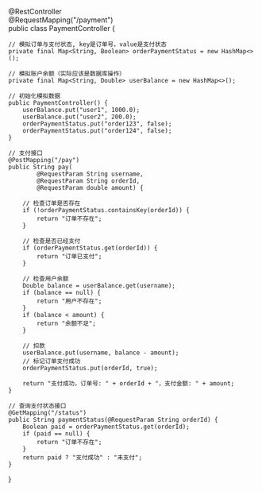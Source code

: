 @RestController  
@RequestMapping("/payment")  
public class PaymentController {  

    // 模拟订单与支付状态, key是订单号，value是支付状态  
    private final Map<String, Boolean> orderPaymentStatus = new HashMap<>();  

    // 模拟账户余额（实际应该是数据库操作）  
    private final Map<String, Double> userBalance = new HashMap<>();  

    // 初始化模拟数据  
    public PaymentController() {  
        userBalance.put("user1", 1000.0);  
        userBalance.put("user2", 200.0);  
        orderPaymentStatus.put("order123", false);  
        orderPaymentStatus.put("order124", false);  
    }  

    // 支付接口  
    @PostMapping("/pay")  
    public String pay(  
            @RequestParam String username,  
            @RequestParam String orderId,  
            @RequestParam double amount) {  

        // 检查订单是否存在  
        if (!orderPaymentStatus.containsKey(orderId)) {  
            return "订单不存在";  
        }  

        // 检查是否已经支付  
        if (orderPaymentStatus.get(orderId)) {  
            return "订单已支付";  
        }  

        // 检查用户余额  
        Double balance = userBalance.get(username);  
        if (balance == null) {  
            return "用户不存在";  
        }  
        if (balance < amount) {  
            return "余额不足";  
        }  

        // 扣款  
        userBalance.put(username, balance - amount);  
        // 标记订单支付成功  
        orderPaymentStatus.put(orderId, true);  

        return "支付成功，订单号: " + orderId + "，支付金额: " + amount;  
    }  

    // 查询支付状态接口  
    @GetMapping("/status")  
    public String paymentStatus(@RequestParam String orderId) {  
        Boolean paid = orderPaymentStatus.get(orderId);  
        if (paid == null) {  
            return "订单不存在";  
        }  
        return paid ? "支付成功" : "未支付";  
    }  
}  
